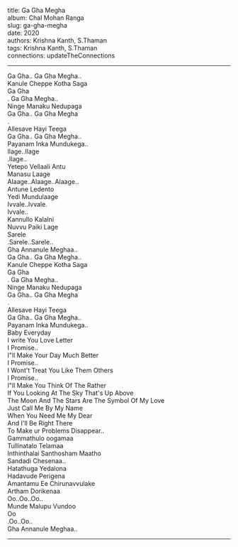 title: Ga Gha Megha  
album: Chal Mohan Ranga  
slug: ga-gha-megha  
date: 2020  
authors: Krishna Kanth, S.Thaman  
tags: Krishna Kanth, S.Thaman  
connections: updateTheConnections  

------------

Ga Gha.. Ga Gha Megha..  
Kanule Cheppe Kotha Saga  
Ga Gha  
. Ga Gha Megha..  
Ninge Manaku Nedupaga  
Ga Gha.. Ga Gha Megha  
.  
Allesave Hayi Teega  
Ga Gha.. Ga Gha Megha..  
Payanam Inka Mundukega..  
Ilage..Ilage  
.Ilage..  
Yetepo Vellaali Antu  
Manasu Laage  
Alaage..Alaage..Alaage..  
Antune Ledento  
Yedi Mundulaage  
Ivvale..Ivvale.  
Ivvale..  
Kannullo Kalalni  
Nuvvu Paiki Lage  
Sarele  
.Sarele..Sarele..  
Gha Annanule Meghaa..  
Ga Gha.. Ga Gha Megha..  
Kanule Cheppe Kotha Saga  
Ga Gha  
. Ga Gha Megha..  
Ninge Manaku Nedupaga  
Ga Gha.. Ga Gha Megha  
.  
Allesave Hayi Teega  
Ga Gha.. Ga Gha Megha..  
Payanam Inka Mundukega..  
Baby Everyday  
I write You Love Letter  
I Promise..  
I"ll Make Your Day Much Better  
I Promise..  
I Wont't Treat You Like Them Others  
I Promise..  
I"ll Make You Think Of The Rather  
If You Looking At The Sky That's Up Above  
The Moon And The Stars Are The Symbol Of My Love  
Just Call Me By My Name  
When You Need Me My Dear  
And I'll Be Right There  
To Make ur Problems Disappear..  
Gammathulo oogamaa  
Tullinatalo Telamaa  
Inthinthalai Santhosham Maatho  
Sandadi Chesenaa..  
Hatathuga Yedalona  
Hadavude Perigena  
Amantamu Ee Chirunavvulake  
Artham Dorikenaa  
Oo..Oo..Oo..  
Munde Malupu Vundoo  
Oo  
.Oo..Oo..  
Gha Annanule Meghaa..  


------------
